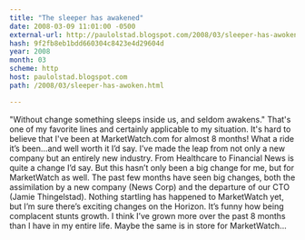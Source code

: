 ```yaml
---
title: "The sleeper has awakened"
date: 2008-03-09 11:01:00 -0500
external-url: http://paulolstad.blogspot.com/2008/03/sleeper-has-awoken.html
hash: 9f2fb8eb1bdd660304c8423e4d29604d
year: 2008
month: 03
scheme: http
host: paulolstad.blogspot.com
path: /2008/03/sleeper-has-awoken.html

---
```


"Without change something sleeps inside us, and seldom awakens." That's one of my favorite lines and certainly applicable to my situation.  It's hard to believe that I've been at MarketWatch.com for almost 8 months!  What a ride it’s been…and well worth it I’d say. I’ve made the leap from not only a new company but an entirely new industry. From Healthcare to Financial News is quite a change I’d say. 
But this hasn’t only been a big change for me, but for MarketWatch as well. The past few months have seen big changes, both the assimilation by a new company (News Corp) and the departure of our CTO (Jamie Thingelstad).  Nothing startling has happened to MarketWatch yet, but I’m sure there’s exciting changes on the Horizon.
It’s funny how being complacent stunts growth. I think I’ve grown more over the past 8 months than I have in my entire life. 
Maybe the same is in store for MarketWatch...


